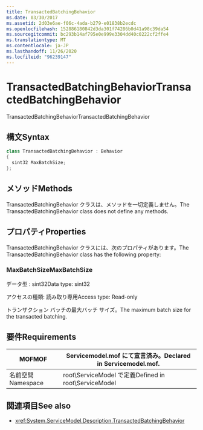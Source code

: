 ```yaml
---
title: TransactedBatchingBehavior
ms.date: 03/30/2017
ms.assetid: 2d03e6ae-f06c-4ada-b279-e01838b2ecdc
ms.openlocfilehash: 152886180842d3da301f74286b0d41a98c39da54
ms.sourcegitcommit: bc293b14af795e0e999e3304dd40c0222cf2ffe4
ms.translationtype: MT
ms.contentlocale: ja-JP
ms.lasthandoff: 11/26/2020
ms.locfileid: "96239147"
---
```

# <a name="transactedbatchingbehavior"></a><span data-ttu-id="4b3e0-102">TransactedBatchingBehavior</span><span class="sxs-lookup"><span data-stu-id="4b3e0-102">TransactedBatchingBehavior</span></span>

<span data-ttu-id="4b3e0-103">TransactedBatchingBehavior</span><span class="sxs-lookup"><span data-stu-id="4b3e0-103">TransactedBatchingBehavior</span></span>  
  
## <a name="syntax"></a><span data-ttu-id="4b3e0-104">構文</span><span class="sxs-lookup"><span data-stu-id="4b3e0-104">Syntax</span></span>  
  
```csharp
class TransactedBatchingBehavior : Behavior  
{  
  sint32 MaxBatchSize;  
};  
```  
  
## <a name="methods"></a><span data-ttu-id="4b3e0-105">メソッド</span><span class="sxs-lookup"><span data-stu-id="4b3e0-105">Methods</span></span>  

 <span data-ttu-id="4b3e0-106">TransactedBatchingBehavior クラスは、メソッドを一切定義しません。</span><span class="sxs-lookup"><span data-stu-id="4b3e0-106">The TransactedBatchingBehavior class does not define any methods.</span></span>  
  
## <a name="properties"></a><span data-ttu-id="4b3e0-107">プロパティ</span><span class="sxs-lookup"><span data-stu-id="4b3e0-107">Properties</span></span>  

 <span data-ttu-id="4b3e0-108">TransactedBatchingBehavior クラスには、次のプロパティがあります。</span><span class="sxs-lookup"><span data-stu-id="4b3e0-108">The TransactedBatchingBehavior class has the following property:</span></span>  
  
### <a name="maxbatchsize"></a><span data-ttu-id="4b3e0-109">MaxBatchSize</span><span class="sxs-lookup"><span data-stu-id="4b3e0-109">MaxBatchSize</span></span>  

 <span data-ttu-id="4b3e0-110">データ型 : sint32</span><span class="sxs-lookup"><span data-stu-id="4b3e0-110">Data type: sint32</span></span>  
  
 <span data-ttu-id="4b3e0-111">アクセスの種類: 読み取り専用</span><span class="sxs-lookup"><span data-stu-id="4b3e0-111">Access type: Read-only</span></span>  
  
 <span data-ttu-id="4b3e0-112">トランザクション バッチの最大バッチ サイズ。</span><span class="sxs-lookup"><span data-stu-id="4b3e0-112">The maximum batch size for the transacted batching.</span></span>  
  
## <a name="requirements"></a><span data-ttu-id="4b3e0-113">要件</span><span class="sxs-lookup"><span data-stu-id="4b3e0-113">Requirements</span></span>  
  
|<span data-ttu-id="4b3e0-114">MOF</span><span class="sxs-lookup"><span data-stu-id="4b3e0-114">MOF</span></span>|<span data-ttu-id="4b3e0-115">Servicemodel.mof にて宣言済み。</span><span class="sxs-lookup"><span data-stu-id="4b3e0-115">Declared in Servicemodel.mof.</span></span>|  
|---------|-----------------------------------|  
|<span data-ttu-id="4b3e0-116">名前空間</span><span class="sxs-lookup"><span data-stu-id="4b3e0-116">Namespace</span></span>|<span data-ttu-id="4b3e0-117">root\ServiceModel で定義</span><span class="sxs-lookup"><span data-stu-id="4b3e0-117">Defined in root\ServiceModel</span></span>|  
  
## <a name="see-also"></a><span data-ttu-id="4b3e0-118">関連項目</span><span class="sxs-lookup"><span data-stu-id="4b3e0-118">See also</span></span>

- <xref:System.ServiceModel.Description.TransactedBatchingBehavior>
